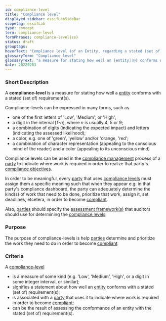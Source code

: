 ```yaml
---
id: compliance-level
title: "Compliance level"
displayed_sidebar: essifLabSideBar
scopetag: essifLab
type: concept
term: compliance-level
formPhrases: compliance-level{ss}
status: draft
grouptags:
hoverText: "Compliance level (of an Entity, regarding a stated (set of) requirement(s)): a measure for stating how well the Entity conforms with the stated (set of) requirement(s)."
glossaryTerm: "Compliance level"
glossaryText: "a measure for stating how well an [entity](@) conforms with a stated (set of) requirement(s)."
date: 20220203
---
```


### Short Description
A **compliance-level** is a measure for stating how well a [entity](@) conforms with a stated (set of) requirement(s).

Compliance-levels can be expressed in many forms, such as
- one of the first letters of 'Low', 'Medium', or 'High';
- a digit in the interval [1-_n_], where _n_ is usually 4, 5 or 9;
- a combination of digits (indicating the expected impact) and letters (indicating the assessed likelihood);
- a color, e.g. one of 'green', 'yellow' and/or 'orange, 'red';
- a combination of character representation (appealing to the conscious mind of the reader) and a color (appealing to its unconscious mind)

Compliance levels can be used in the [compliance management](@) process of a [party](@) to indicate where work is required in order to realize that party's [compliance objectives](compliance-objective@).

In order to be meaningful, every [party](@) that uses [compliance levels](compliance-level@) must assign them a specific meaning such that when they appear e.g. in that party's compliance dashboard, the party can adequately determine the kind(s) of work that need to be done, prioritize that work, assign it, set deadlines, etcetera, in order to become [compliant](compliance@).

Also, [parties](@) should specify the [assessment framework(s)](assessment-framework@) that auditors should use for determining the [compliance levels](compliance-level@).

### Purpose
The purpose of compliance-levels is help [parties](@) determine and prioritize the work they need to do in order to become [compliant](compliance@).

### Criteria
A [compliance-level](@)
- is a measure of some kind (e.g. 'Low', 'Medium', 'High', or a digit in some integer interval, or similar);
- signifies a statement about how well an [entity](@) conforms with a stated (set of) requirement(s);
- is associated with a [party](@) that uses it to indicate where work is required in order to become [compliant](compliance@);
- can be the result of assessing the conformance of an entity with the stated (set of) requirement(s).
